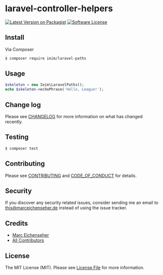 # laravel-controller-helpers

[![Latest Version on Packagist][ico-version]][link-packagist]
[![Software License][ico-license]](LICENSE.md)

## Install

Via Composer

``` bash
$ composer require ieim/laravel-paths
```

## Usage

``` php
$skeleton = new Ieim\LaravelPaths();
echo $skeleton->echoPhrase('Hello, League!');
```

## Change log

Please see [CHANGELOG](CHANGELOG.md) for more information on what has changed recently.

## Testing

``` bash
$ composer test
```

## Contributing

Please see [CONTRIBUTING](CONTRIBUTING.md) and [CODE_OF_CONDUCT](CODE_OF_CONDUCT.md) for details.

## Security

If you discover any security related issues, consider sending me an email to this@marceichenseher.de instead of using the issue tracker.

## Credits

- [Marc Eichenseher][link-author]
- [All Contributors][link-contributors]

## License

The MIT License (MIT). Please see [License File](LICENSE.md) for more information.

[ico-version]: https://img.shields.io/packagist/v/ieim/laravel-paths.svg?style=flat-square
[ico-license]: https://img.shields.io/badge/license-MIT-brightgreen.svg?style=flat-square

[link-packagist]: https://packagist.org/packages/ieim/laravel-paths
[link-author]: https://github.com/ieim
[link-contributors]: ../../contributors

